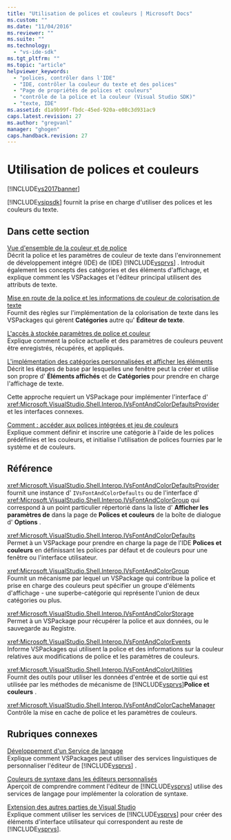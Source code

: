 ```yaml
---
title: "Utilisation de polices et couleurs | Microsoft Docs"
ms.custom: ""
ms.date: "11/04/2016"
ms.reviewer: ""
ms.suite: ""
ms.technology: 
  - "vs-ide-sdk"
ms.tgt_pltfrm: ""
ms.topic: "article"
helpviewer_keywords: 
  - "polices, contrôler dans l'IDE"
  - "IDE, contrôler la couleur du texte et des polices"
  - "Page de propriétés de polices et couleurs"
  - "contrôle de la police et la couleur (Visual Studio SDK)"
  - "texte, IDE"
ms.assetid: d1a9b99f-fbdc-45ed-920a-e08c3d931ac9
caps.latest.revision: 27
ms.author: "gregvanl"
manager: "ghogen"
caps.handback.revision: 27
---
```

# Utilisation de polices et couleurs
[!INCLUDE[vs2017banner](../code-quality/includes/vs2017banner.md)]

[!INCLUDE[vsipsdk](../extensibility/includes/vsipsdk_md.md)] fournit la prise en charge d'utiliser des polices et les couleurs du texte.  
  
## Dans cette section  
 [Vue d'ensemble de la couleur et de police](../extensibility/font-and-color-overview.md)  
 Décrit la police et les paramètres de couleur de texte dans l'environnement de développement intégré \(IDE\) de \(IDE\) [!INCLUDE[vsprvs](../code-quality/includes/vsprvs_md.md)] .  Introduit également les concepts des catégories et des éléments d'affichage, et explique comment les VSPackages et l'éditeur principal utilisent des attributs de texte.  
  
 [Mise en route de la police et les informations de couleur de colorisation de texte](../extensibility/getting-font-and-color-information-for-text-colorization.md)  
 Fournit des règles sur l'implémentation de la colorisation de texte dans les VSPackages qui gèrent **Catégories** autre qu' **Éditeur de texte**.  
  
 [L'accès à stockée paramètres de police et couleur](../extensibility/accessing-stored-font-and-color-settings.md)  
 Explique comment la police actuelle et des paramètres de couleurs peuvent être enregistrés, récupérés, et appliqués.  
  
 [L'implémentation des catégories personnalisées et afficher les éléments](../extensibility/implementing-custom-categories-and-display-items.md)  
 Décrit les étapes de base par lesquelles une fenêtre peut la créer et utilise son propre d' **Éléments affichés** et de **Catégories** pour prendre en charge l'affichage de texte.  
  
 Cette approche requiert un VSPackage pour implémenter l'interface d' <xref:Microsoft.VisualStudio.Shell.Interop.IVsFontAndColorDefaultsProvider> et les interfaces connexes.  
  
 [Comment : accéder aux polices intégrées et jeu de couleurs](../extensibility/how-to-access-the-built-in-fonts-and-color-scheme.md)  
 Explique comment définir et inscrire une catégorie à l'aide de les polices prédéfinies et les couleurs, et initialise l'utilisation de polices fournies par le système et de couleurs.  
  
## Référence  
 <xref:Microsoft.VisualStudio.Shell.Interop.IVsFontAndColorDefaultsProvider>  
 fournit une instance d' `IVsFontAndColorDefaults` ou de l'interface d' <xref:Microsoft.VisualStudio.Shell.Interop.IVsFontAndColorGroup> qui correspond à un point particulier répertorié dans la liste d' **Afficher les paramètres de** dans la page de **Polices et couleurs** de la boîte de dialogue d' **Options** .  
  
 <xref:Microsoft.VisualStudio.Shell.Interop.IVsFontAndColorDefaults>  
 Permet à un VSPackage pour prendre en charge la page de l'IDE **Polices et couleurs** en définissant les polices par défaut et de couleurs pour une fenêtre ou l'interface utilisateur.  
  
 <xref:Microsoft.VisualStudio.Shell.Interop.IVsFontAndColorGroup>  
 Fournit un mécanisme par lequel un VSPackage qui contribue la police et prise en charge des couleurs peut spécifier un groupe d'éléments d'affichage \- une superbe\-catégorie qui représente l'union de deux catégories ou plus.  
  
 <xref:Microsoft.VisualStudio.Shell.Interop.IVsFontAndColorStorage>  
 Permet à un VSPackage pour récupérer la police et aux données, ou le sauvegarde au Registre.  
  
 <xref:Microsoft.VisualStudio.Shell.Interop.IVsFontAndColorEvents>  
 Informe VSPackages qui utilisent la police et des informations sur la couleur relatives aux modifications de police et les paramètres de couleurs.  
  
 <xref:Microsoft.VisualStudio.Shell.Interop.IVsFontAndColorUtilities>  
 Fournit des outils pour utiliser les données d'entrée et de sortie qui est utilisée par les méthodes de mécanisme de [!INCLUDE[vsprvs](../code-quality/includes/vsprvs_md.md)]**Police et couleurs** .  
  
 <xref:Microsoft.VisualStudio.Shell.Interop.IVsFontAndColorCacheManager>  
 Contrôle la mise en cache de police et les paramètres de couleurs.  
  
## Rubriques connexes  
 [Développement d'un Service de langage](../extensibility/internals/developing-a-legacy-language-service.md)  
 Explique comment VSPackages peut utiliser des services linguistiques de personnaliser l'éditeur de [!INCLUDE[vsprvs](../code-quality/includes/vsprvs_md.md)] .  
  
 [Couleurs de syntaxe dans les éditeurs personnalisés](../extensibility/syntax-coloring-in-custom-editors.md)  
 Aperçoit de comprendre comment l'éditeur de [!INCLUDE[vsprvs](../code-quality/includes/vsprvs_md.md)] utilise des services de langage pour implémenter la coloration de syntaxe.  
  
 [Extension des autres parties de Visual Studio](../extensibility/extending-other-parts-of-visual-studio.md)  
 Explique comment utiliser les services de [!INCLUDE[vsprvs](../code-quality/includes/vsprvs_md.md)] pour créer des éléments d'interface utilisateur qui correspondent au reste de [!INCLUDE[vsprvs](../code-quality/includes/vsprvs_md.md)].